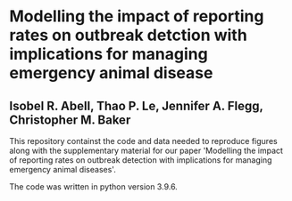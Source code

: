 # Modelling the impact of reporting rates on outbreak detction with implications for managing emergency animal disease
## Isobel R. Abell, Thao P. Le, Jennifer A. Flegg, Christopher M. Baker

This repository containst the code and data needed to reproduce figures along with the supplementary material for our paper 'Modelling the impact of reporting rates on outbreak detection with implications for managing emergency animal diseases'.

The code was written in python version 3.9.6.
